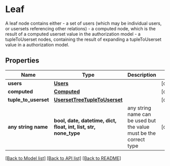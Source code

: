 # Leaf

A leaf node contains either - a set of users (which may be individual users, or usersets   referencing other relations) - a computed node, which is the result of a computed userset   value in the authorization model - a tupleToUserset nodes, containing the result of expanding   a tupleToUserset value in a authorization model.

## Properties
Name | Type | Description | Notes
------------ | ------------- | ------------- | -------------
**users** | [**Users**](Users.md) |  | [optional] 
**computed** | [**Computed**](Computed.md) |  | [optional] 
**tuple_to_userset** | [**UsersetTreeTupleToUserset**](UsersetTreeTupleToUserset.md) |  | [optional] 
**any string name** | **bool, date, datetime, dict, float, int, list, str, none_type** | any string name can be used but the value must be the correct type | [optional]

[[Back to Model list]](../README.md#documentation-for-models) [[Back to API list]](../README.md#documentation-for-api-endpoints) [[Back to README]](../README.md)



